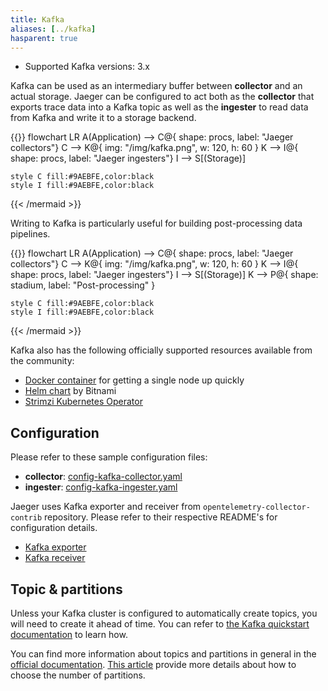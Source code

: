 ```yaml
---
title: Kafka
aliases: [../kafka]
hasparent: true
---
```


* Supported Kafka versions: 3.x

Kafka can be used as an intermediary buffer between **collector** and an actual storage.
Jaeger can be configured to act both as the **collector** that exports trace data into a Kafka topic as well as the **ingester** to read data from Kafka and write it to a storage backend.

{{<mermaid align="center">}}
flowchart LR
    A(Application) --> C@{ shape: procs, label: "Jaeger
      collectors"}
    C --> K@{ img: "/img/kafka.png", w: 120, h: 60 }
    K --> I@{ shape: procs, label: "Jaeger
      ingesters"}
    I --> S[(Storage)]

    style C fill:#9AEBFE,color:black
    style I fill:#9AEBFE,color:black
{{< /mermaid >}}

Writing to Kafka is particularly useful for building post-processing data pipelines.

{{<mermaid align="center">}}
flowchart LR
    A(Application) --> C@{ shape: procs, label: "Jaeger
      collectors"}
    C --> K@{ img: "/img/kafka.png", w: 120, h: 60 }
    K --> I@{ shape: procs, label: "Jaeger
      ingesters"}
    I --> S[(Storage)]
    K --> P@{ shape: stadium, label: "Post-processing" }

    style C fill:#9AEBFE,color:black
    style I fill:#9AEBFE,color:black
{{< /mermaid >}}

Kafka also has the following officially supported resources available from the community:
- [Docker container](https://hub.docker.com/r/apache/kafka) for getting a single node up quickly
- [Helm chart](https://artifacthub.io/packages/helm/bitnami/kafka) by Bitnami
- [Strimzi Kubernetes Operator](https://strimzi.io/)

## Configuration

Please refer to these sample configuration files:
  * **collector**: [config-kafka-collector.yaml](https://github.com/jaegertracing/jaeger/blob/v2.6.0/cmd/jaeger/config-kafka-collector.yaml)
  * **ingester**: [config-kafka-ingester.yaml](https://github.com/jaegertracing/jaeger/blob/v2.6.0/cmd/jaeger/config-kafka-ingester.yaml)

Jaeger uses Kafka exporter and receiver from `opentelemetry-collector-contrib` repository. Please refer to their respective README's for configuration details.
  * [Kafka exporter](https://github.com/open-telemetry/opentelemetry-collector-contrib/tree/main/exporter/kafkaexporter/README.md)
  * [Kafka receiver](https://github.com/open-telemetry/opentelemetry-collector-contrib/tree/main/receiver/kafkareceiver/README.md)

## Topic & partitions
Unless your Kafka cluster is configured to automatically create topics, you will need to create it ahead of time. You can refer to [the Kafka quickstart documentation](https://kafka.apache.org/documentation/#quickstart_createtopic) to learn how.

You can find more information about topics and partitions in general in the [official documentation](https://kafka.apache.org/documentation/#intro_topics). [This article](https://www.confluent.io/blog/how-to-choose-the-number-of-topicspartitions-in-a-kafka-cluster/) provide more details about how to choose the number of partitions.
